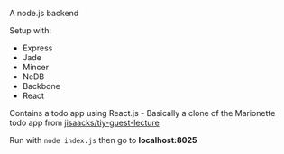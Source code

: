 A node.js backend

Setup with:
  * Express
  * Jade
  * Mincer
  * NeDB
  * Backbone
  * React

Contains a todo app using React.js - Basically a clone of the Marionette todo app from [jisaacks/tiy-guest-lecture](https://github.com/jisaacks/tiy-guest-lecture)

Run with `node index.js` then go to **localhost:8025**

